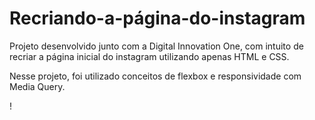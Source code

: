# Recriando-a-página-do-instagram

Projeto desenvolvido junto com a Digital Innovation One, com intuito de recriar a página inicial do instagram utilizando apenas HTML e CSS.

Nesse projeto, foi utilizado conceitos de flexbox e responsividade com Media Query.

!